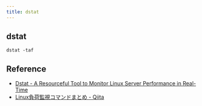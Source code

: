 ```yaml
---
title: dstat
---
```


## dstat

```
dstat -taf
```

## Reference
* [Dstat - A Resourceful Tool to Monitor Linux Server Performance in Real-Time](https://www.tecmint.com/dstat-monitor-linux-server-performance-process-memory-network/)
* [Linux負荷監視コマンドまとめ - Qiita](https://qiita.com/aosho235/items/c4d6995743dd1dac16e1)
